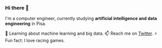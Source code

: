 ### Hi there 👋

I'm a computer engineer, currently studying **artificial intelligence and data engineering** in Pisa.

🌱  Learning about machine learning and big data.
📫  Reach me on [Twitter](https://twitter.com/jackthemiddle).
⚡   Fun fact: I love racing games.

<!--
**seraogianluca/seraogianluca** is a ✨ _special_ ✨ repository because its `README.md` (this file) appears on your GitHub profile.
- 💬 Ask me about ...
- 🔭 I’m currently working ...
- 👯 I’m looking to collaborate on ...
- 🤔 I’m looking for help with ...
- 😄 Pronouns: ...
-->
